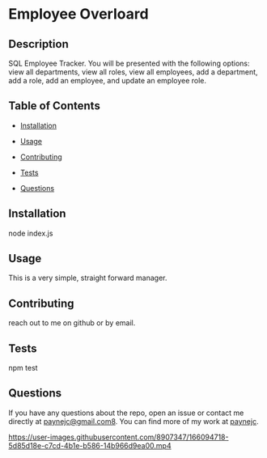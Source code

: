 # Employee Overloard
  

## Description

SQL Employee Tracker. You will be presented with the following options: view all departments, view all roles, view all employees, add a department, add a role, add an employee, and update an employee role. 


## Table of Contents 
* [Installation](#installation)
* [Usage](#usage)

* [Contributing](#contributing)
* [Tests](#tests)
* [Questions](#questions)


## Installation
node index.js
## Usage
This is a very simple, straight forward manager. 

## Contributing
reach out to me on github or by email. 
## Tests
npm test
## Questions
If you have any questions about the repo, open an issue or contact me directly at paynejc@gmail.com8. You can find more of my work at [paynejc](https://github.com/paynejc/).





https://user-images.githubusercontent.com/8907347/166094718-5d85d18e-c7cd-4b1e-b586-14b966d9ea00.mp4
